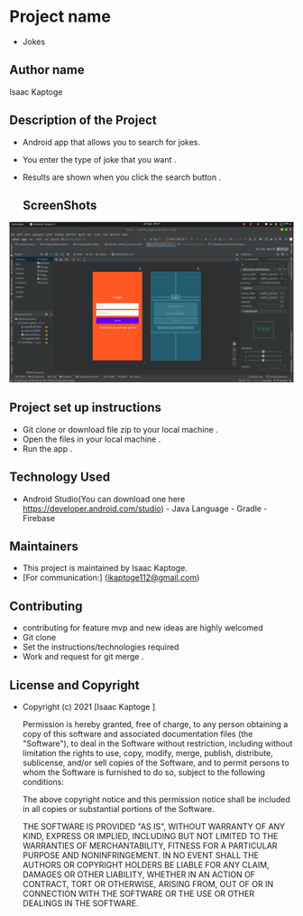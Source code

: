 # Project name 
- Jokes

## Author name 
 Isaac Kaptoge
 
## Description of the Project 
- Android app that allows you to search for jokes.
- You enter the type of joke that you want . 
- Results are shown when you click the search button .

  ## ScreenShots

![Screen Shot](https://github.com/Isaac23-K/Gaming/blob/master/Screenshot%20from%202021-09-30%2009-47-42.png)
  

## Project set up instructions
- Git clone or download file zip to your local machine .
- Open the files in your local machine .
- Run the app .

## Technology Used 
   - Android Studio(You can download one here https://developer.android.com/studio)
    - Java Language
    - Gradle
    - Firebase


  ## Maintainers
  - This project is maintained by Isaac Kaptoge.
  - [For communication:] (ikaptoge112@gmail.com)


  ## Contributing
  - contributing for feature mvp and new ideas are highly welcomed
  - Git clone
  - Set the instructions/technologies required
  - Work and request for git merge .

  ## License and Copyright
  - Copyright (c) 2021 [Isaac Kaptoge ]
    
    Permission is hereby granted, free of charge, to any person obtaining a copy of this software and associated documentation files (the "Software"), to deal in the Software without restriction, including without limitation the rights to use, copy, modify, merge, publish, distribute, sublicense, and/or sell copies of the Software, and to permit persons to whom the Software is furnished to do so, subject to the following conditions:
    
    The above copyright notice and this permission notice shall be included in all copies or substantial portions of the Software.
    
    THE SOFTWARE IS PROVIDED "AS IS", WITHOUT WARRANTY OF ANY KIND, EXPRESS OR IMPLIED, INCLUDING BUT NOT LIMITED TO THE WARRANTIES OF MERCHANTABILITY, FITNESS FOR A PARTICULAR PURPOSE AND NONINFRINGEMENT. IN NO EVENT SHALL THE AUTHORS OR COPYRIGHT HOLDERS BE LIABLE FOR ANY CLAIM, DAMAGES OR OTHER LIABILITY, WHETHER IN AN ACTION OF CONTRACT, TORT OR OTHERWISE, ARISING FROM, OUT OF OR IN CONNECTION WITH THE SOFTWARE OR THE USE OR OTHER DEALINGS IN THE SOFTWARE.